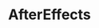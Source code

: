 ---
title: AfterEffects
crosslinks:
- livven
- animation
- VideoEditing
- HighQualityGifs
- MotionDesign
- graphic_design
- Cinema4D
- self
- vfx
- videos
- Suomi
- anythingmayhappen
- motiongraphics
- cinematography
- GifTournament
- VideoGameEditing
- editors
- learnprogramming
- LV426
- woahdude
---